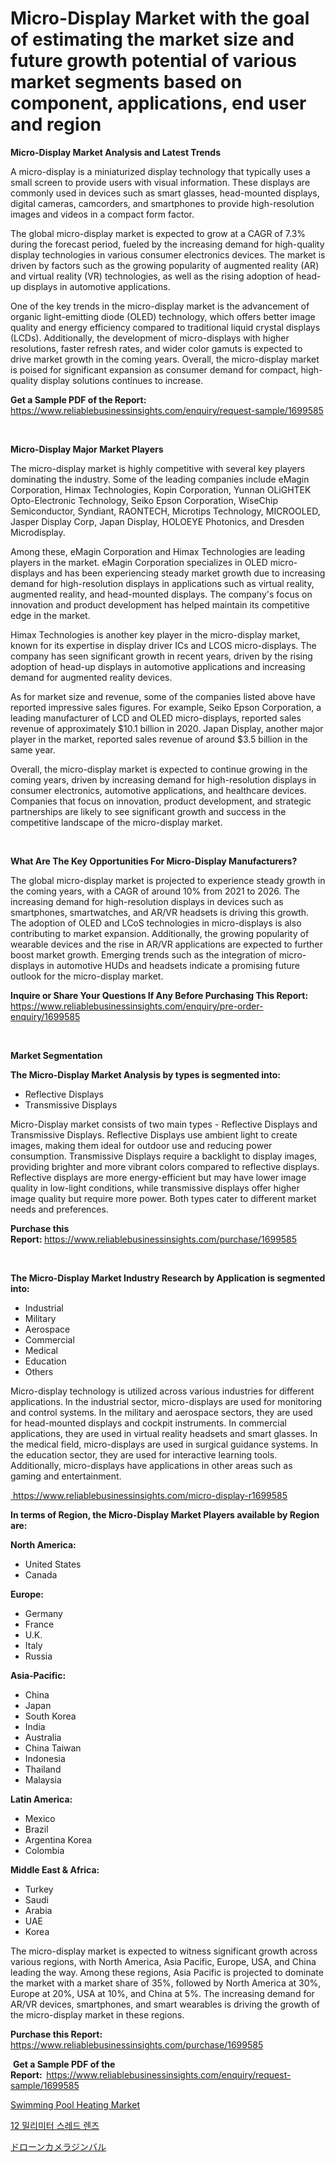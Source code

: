 <p><h1>Micro-Display Market with the goal of estimating the market size and future growth potential of various market segments based on component, applications, end user and region</h1></p><p><strong>Micro-Display Market Analysis and Latest Trends</strong></p>
<p><p>A micro-display is a miniaturized display technology that typically uses a small screen to provide users with visual information. These displays are commonly used in devices such as smart glasses, head-mounted displays, digital cameras, camcorders, and smartphones to provide high-resolution images and videos in a compact form factor.</p><p>The global micro-display market is expected to grow at a CAGR of 7.3% during the forecast period, fueled by the increasing demand for high-quality display technologies in various consumer electronics devices. The market is driven by factors such as the growing popularity of augmented reality (AR) and virtual reality (VR) technologies, as well as the rising adoption of head-up displays in automotive applications.</p><p>One of the key trends in the micro-display market is the advancement of organic light-emitting diode (OLED) technology, which offers better image quality and energy efficiency compared to traditional liquid crystal displays (LCDs). Additionally, the development of micro-displays with higher resolutions, faster refresh rates, and wider color gamuts is expected to drive market growth in the coming years. Overall, the micro-display market is poised for significant expansion as consumer demand for compact, high-quality display solutions continues to increase.</p></p>
<p><strong>Get a Sample PDF of the Report:&nbsp;</strong> <a href="https://www.reliablebusinessinsights.com/enquiry/request-sample/1699585">https://www.reliablebusinessinsights.com/enquiry/request-sample/1699585</a></p>
<p>&nbsp;</p>
<p><strong>Micro-Display Major Market Players</strong></p>
<p><p>The micro-display market is highly competitive with several key players dominating the industry. Some of the leading companies include eMagin Corporation, Himax Technologies, Kopin Corporation, Yunnan OLiGHTEK Opto-Electronic Technology, Seiko Epson Corporation, WiseChip Semiconductor, Syndiant, RAONTECH, Microtips Technology, MICROOLED, Jasper Display Corp, Japan Display, HOLOEYE Photonics, and Dresden Microdisplay.</p><p>Among these, eMagin Corporation and Himax Technologies are leading players in the market. eMagin Corporation specializes in OLED micro-displays and has been experiencing steady market growth due to increasing demand for high-resolution displays in applications such as virtual reality, augmented reality, and head-mounted displays. The company's focus on innovation and product development has helped maintain its competitive edge in the market.</p><p>Himax Technologies is another key player in the micro-display market, known for its expertise in display driver ICs and LCOS micro-displays. The company has seen significant growth in recent years, driven by the rising adoption of head-up displays in automotive applications and increasing demand for augmented reality devices.</p><p>As for market size and revenue, some of the companies listed above have reported impressive sales figures. For example, Seiko Epson Corporation, a leading manufacturer of LCD and OLED micro-displays, reported sales revenue of approximately $10.1 billion in 2020. Japan Display, another major player in the market, reported sales revenue of around $3.5 billion in the same year.</p><p>Overall, the micro-display market is expected to continue growing in the coming years, driven by increasing demand for high-resolution displays in consumer electronics, automotive applications, and healthcare devices. Companies that focus on innovation, product development, and strategic partnerships are likely to see significant growth and success in the competitive landscape of the micro-display market.</p></p>
<p>&nbsp;</p>
<p><strong>What Are The Key Opportunities For Micro-Display Manufacturers?</strong></p>
<p><p>The global micro-display market is projected to experience steady growth in the coming years, with a CAGR of around 10% from 2021 to 2026. The increasing demand for high-resolution displays in devices such as smartphones, smartwatches, and AR/VR headsets is driving this growth. The adoption of OLED and LCoS technologies in micro-displays is also contributing to market expansion. Additionally, the growing popularity of wearable devices and the rise in AR/VR applications are expected to further boost market growth. Emerging trends such as the integration of micro-displays in automotive HUDs and headsets indicate a promising future outlook for the micro-display market.</p></p>
<p><strong>Inquire or Share Your Questions If Any Before Purchasing This Report:</strong> <a href="https://www.reliablebusinessinsights.com/enquiry/pre-order-enquiry/1699585">https://www.reliablebusinessinsights.com/enquiry/pre-order-enquiry/1699585</a></p>
<p>&nbsp;</p>
<p><strong>Market Segmentation</strong></p>
<p><strong>The Micro-Display Market Analysis by types is segmented into:</strong></p>
<p><ul><li>Reflective Displays</li><li>Transmissive Displays</li></ul></p>
<p><p>Micro-Display market consists of two main types - Reflective Displays and Transmissive Displays. Reflective Displays use ambient light to create images, making them ideal for outdoor use and reducing power consumption. Transmissive Displays require a backlight to display images, providing brighter and more vibrant colors compared to reflective displays. Reflective displays are more energy-efficient but may have lower image quality in low-light conditions, while transmissive displays offer higher image quality but require more power. Both types cater to different market needs and preferences.</p></p>
<p><strong>Purchase this Report:&nbsp;</strong><a href="https://www.reliablebusinessinsights.com/purchase/1699585">https://www.reliablebusinessinsights.com/purchase/1699585</a></p>
<p>&nbsp;</p>
<p><strong>The Micro-Display Market Industry Research by Application is segmented into:</strong></p>
<p><ul><li>Industrial</li><li>Military</li><li>Aerospace</li><li>Commercial</li><li>Medical</li><li>Education</li><li>Others</li></ul></p>
<p><p>Micro-display technology is utilized across various industries for different applications. In the industrial sector, micro-displays are used for monitoring and control systems. In the military and aerospace sectors, they are used for head-mounted displays and cockpit instruments. In commercial applications, they are used in virtual reality headsets and smart glasses. In the medical field, micro-displays are used in surgical guidance systems. In the education sector, they are used for interactive learning tools. Additionally, micro-displays have applications in other areas such as gaming and entertainment.</p></p>
<p><a href="https://www.reliablebusinessinsights.com/micro-display-r1699585">&nbsp;https://www.reliablebusinessinsights.com/micro-display-r1699585</a></p>
<p><strong>In terms of Region, the Micro-Display Market Players available by Region are:</strong></p>
<p>
    <p> <strong> North America: </strong>
        <ul>
            <li>United States</li>
            <li>Canada</li>
        </ul>
        </p> 
    <p> <strong> Europe: </strong>
        <ul>
            <li>Germany</li>
            <li>France</li>
            <li>U.K.</li>
            <li>Italy</li>
            <li>Russia</li>
        </ul>
        </p> 
    <p> <strong> Asia-Pacific: </strong>
        <ul>
            <li>China</li>
            <li>Japan</li>
            <li>South Korea</li>
            <li>India</li>
            <li>Australia</li>
            <li>China Taiwan</li>
            <li>Indonesia</li>
            <li>Thailand</li>
            <li>Malaysia</li>
        </ul>
        </p> 
    <p> <strong> Latin America: </strong>
        <ul>
            <li>Mexico</li>
            <li>Brazil</li>
            <li>Argentina Korea</li>
            <li>Colombia</li>
        </ul>
        </p> 
    <p> <strong> Middle East & Africa: </strong>
        <ul>
            <li>Turkey</li>
            <li>Saudi</li>
            <li>Arabia</li>
            <li>UAE</li>
            <li>Korea</li>
        </ul>
    </p>
    </p>
<p><p>The micro-display market is expected to witness significant growth across various regions, with North America, Asia Pacific, Europe, USA, and China leading the way. Among these regions, Asia Pacific is projected to dominate the market with a market share of 35%, followed by North America at 30%, Europe at 20%, USA at 10%, and China at 5%. The increasing demand for AR/VR devices, smartphones, and smart wearables is driving the growth of the micro-display market in these regions.</p></p>
<p><strong>Purchase this Report: </strong><a href="https://www.reliablebusinessinsights.com/purchase/1699585">https://www.reliablebusinessinsights.com/purchase/1699585</a></p>
<p>&nbsp;<strong>Get a Sample PDF of the Report:&nbsp;&nbsp;</strong><a href="https://www.reliablebusinessinsights.com/enquiry/request-sample/1699585">https://www.reliablebusinessinsights.com/enquiry/request-sample/1699585</a></p>
<p><strong></strong></p>
<p><p><a href="https://github.com/biheemgalvinlouises6hokrh3h/Market-Research-Report-List-2/blob/main/swimming-pool-heating-market.md">Swimming Pool Heating Market</a></p><p><a href="https://github.com/vseigx30c9a1j/Market-Research-Report-List-2/blob/main/4273269122650.md">12 밀리미터 스레드 렌즈</a></p><p><a href="https://github.com/xemfu2379520/Market-Research-Report-List-2/blob/main/3103539123075.md">ドローンカメラジンバル</a></p></p>